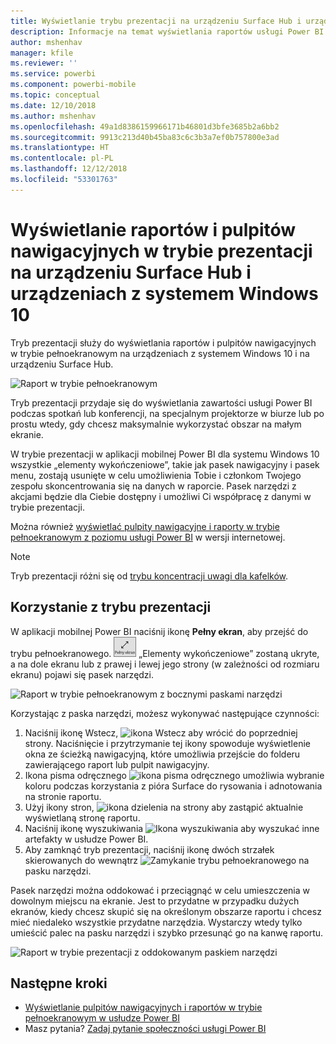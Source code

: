 ```yaml
---
title: Wyświetlanie trybu prezentacji na urządzeniu Surface Hub i urządzeniach z systemem Windows 10 — Power BI
description: Informacje na temat wyświetlania raportów usługi Power BI na urządzeniu Surface Hub oraz wyświetlania pulpitów nawigacyjnych, raportów i kafelków usługi Power BI w trybie pełnoekranowym na urządzeniach z systemem Windows 10.
author: mshenhav
manager: kfile
ms.reviewer: ''
ms.service: powerbi
ms.component: powerbi-mobile
ms.topic: conceptual
ms.date: 12/10/2018
ms.author: mshenhav
ms.openlocfilehash: 49a1d8386159966171b46801d3bfe3685b2a6bb2
ms.sourcegitcommit: 9913c213d40b45ba83c6c3b3a7ef0b757800e3ad
ms.translationtype: HT
ms.contentlocale: pl-PL
ms.lasthandoff: 12/12/2018
ms.locfileid: "53301763"
---
```

# <a name="view-reports-and-dashboards-in-presentation-mode-on-surface-hub-and-windows-10-devices"></a>Wyświetlanie raportów i pulpitów nawigacyjnych w trybie prezentacji na urządzeniu Surface Hub i urządzeniach z systemem Windows 10
Tryb prezentacji służy do wyświetlania raportów i pulpitów nawigacyjnych w trybie pełnoekranowym na urządzeniach z systemem Windows 10 i na urządzeniu Surface Hub. 

![Raport w trybie pełnoekranowym](./media/mobile-windows-10-app-presentation-mode/power-bi-presentation-mode.png)

Tryb prezentacji przydaje się do wyświetlania zawartości usługi Power BI podczas spotkań lub konferencji, na specjalnym projektorze w biurze lub po prostu wtedy, gdy chcesz maksymalnie wykorzystać obszar na małym ekranie. 

W trybie prezentacji w aplikacji mobilnej Power BI dla systemu Windows 10 wszystkie „elementy wykończeniowe”, takie jak pasek nawigacyjny i pasek menu, zostają usunięte w celu umożliwienia Tobie i członkom Twojego zespołu skoncentrowania się na danych w raporcie. Pasek narzędzi z akcjami będzie dla Ciebie dostępny i umożliwi Ci współpracę z danymi w trybie prezentacji.

Można również [wyświetlać pulpity nawigacyjne i raporty w trybie pełnoekranowym z poziomu usługi Power BI](../end-user-focus.md) w wersji internetowej.

> [!NOTE]
> Tryb prezentacji różni się od [trybu koncentracji uwagi dla kafelków](mobile-tiles-in-the-mobile-apps.md).
> 
> 

## <a name="use-presentation-mode"></a>Korzystanie z trybu prezentacji
W aplikacji mobilnej Power BI naciśnij ikonę **Pełny ekran**, aby przejść do trybu pełnoekranowego.
![Ikona Pełny ekran](././media/mobile-windows-10-app-presentation-mode/power-bi-full-screen-icon.png) „Elementy wykończeniowe” zostaną ukryte, a na dole ekranu lub z prawej i lewej jego strony (w zależności od rozmiaru ekranu) pojawi się pasek narzędzi.

![Raport w trybie pełnoekranowym z bocznymi paskami narzędzi](./media/mobile-windows-10-app-presentation-mode/power-bi-presentation-mode2.png)

Korzystając z paska narzędzi, możesz wykonywać następujące czynności:

1. Naciśnij ikonę Wstecz, ![ikona Wstecz](./media/mobile-windows-10-app-presentation-mode/power-bi-windows-10-presentation-back-icon.png) aby wrócić do poprzedniej strony. Naciśnięcie i przytrzymanie tej ikony spowoduje wyświetlenie okna ze ścieżką nawigacyjną, które umożliwia przejście do folderu zawierającego raport lub pulpit nawigacyjny.
2. Ikona pisma odręcznego ![ikona pisma odręcznego](./media/mobile-windows-10-app-presentation-mode/power-bi-windows-10-presentation-ink-icon.png) umożliwia wybranie koloru podczas korzystania z pióra Surface do rysowania i adnotowania na stronie raportu. 
3. Użyj ikony stron, ![ikona dzielenia na strony](./media/mobile-windows-10-app-presentation-mode/power-bi-windows-10-presentation-pages-icon.png) aby zastąpić aktualnie wyświetlaną stronę raportu.
4. Naciśnij ikonę wyszukiwania ![Ikona wyszukiwania](./media/mobile-windows-10-app-presentation-mode/power-bi-windows-10-presentation-search-icon.png) aby wyszukać inne artefakty w usłudze Power BI.
5. Aby zamknąć tryb prezentacji, naciśnij ikonę dwóch strzałek skierowanych do wewnątrz ![Zamykanie trybu pełnoekranowego](./media/mobile-windows-10-app-presentation-mode/power-bi-windows-10-exit-full-screen-icon.png) na pasku narzędzi.

Pasek narzędzi można oddokować i przeciągnąć w celu umieszczenia w dowolnym miejscu na ekranie. Jest to przydatne w przypadku dużych ekranów, kiedy chcesz skupić się na określonym obszarze raportu i chcesz mieć niedaleko wszystkie przydatne narzędzia. Wystarczy wtedy tylko umieścić palec na pasku narzędzi i szybko przesunąć go na kanwę raportu.

![Raport w trybie prezentacji z oddokowanym paskiem narzędzi](./media/mobile-windows-10-app-presentation-mode/power-bi-windows-10-presentation-drag-toolbar.png)


## <a name="next-steps"></a>Następne kroki
* [Wyświetlanie pulpitów nawigacyjnych i raportów w trybie pełnoekranowym w usłudze Power BI](../end-user-focus.md)
* Masz pytania? [Zadaj pytanie społeczności usługi Power BI](http://community.powerbi.com/)

